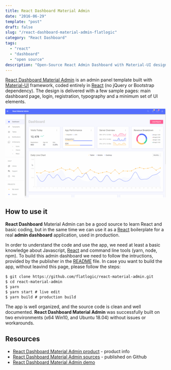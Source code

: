 ```yaml
---
title: React Dashboard Material Admin
date: "2016-06-29"
template: "post"
draft: false
slug: "/react-dashboard-material-admin-flatlogic"
category: "React Dashboard"
tags:
  - "react"  
  - "dashboard"  
  - "open source"  
description: "Open-Source React Admin Dashboard with Material-UI design coded by FlatLogic company. Released under the MIT license."
---
```


[React Dashboard Material Admin](https://flatlogic.com/admin-dashboards/react-material-admin) is an admin panel template built 
with [Material-UI](https://material-ui.com/) framework, coded entirely in [React](https://reactjs.org/) 
(no jQuery or Bootstrap dependency). 
The design is delivered with a few sample pages: main dashboard page, login, registration, typography and a minimum set of UI elements. 

![React Dashboard Material Admin - Gif animated intro.](https://raw.githubusercontent.com/app-generator/static/master/admin-dashboards/react-dashboard-material-admin-flatlogic-intro.gif)

## How to use it

**React Dashboard** Material Admin can be a good source to learn React and basic coding, but in the same time we can use it as 
a [React](https://reactjs.org/) boilerplate for a real **admin dashboard** application, used in production. 

In order to understand the code and use the app, we need at least a basic knowledge about Javascript, [React](https://reactjs.org/) 
and command line tools (yarn, node, npm). 
To build this admin dashboard we need to follow the intructions, provided by the publisher in the [README](https://github.com/flatlogic/react-material-admin/blob/master/README.md) file. In case you want to build the app, without leavind this page, please follow the steps:

```
$ git clone https://github.com/flatlogic/react-material-admin.git
$ cd react-material-admin 
$ yarn 
$ yarn start # live edit
$ yarn build # production build
```

The app is well organized, and the source code is clean and well documented. 
**React Dashboard Material Admin** was successfully built on two environments (x64 Win10, and Ubuntu 18.04) without issues or workarounds. 

## Resources

 - [React Dashboard Material Admin product](https://flatlogic.com/admin-dashboards/react-material-admin) - product info
 - [React Dashboard Material Admin sources](https://github.com/flatlogic/react-material-admin) - published on Github
 - [React Dashboard Material Admin demo](https://flatlogic.com/admin-dashboards/react-material-admin/demo) 
 